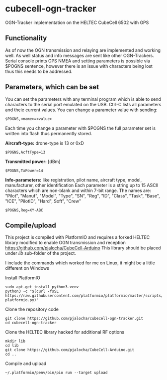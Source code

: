 # cubecell-ogn-tracker
OGN-Tracker implementation on the HELTEC CubeCell 6502 with GPS

## Functionality
As of now the OGN transmission and relaying are implemented and working well.
As well status and info messages are sent like other OGN-Trackers.
Serial console prints GPS NMEA and setting parameters is possible via $POGNS sentence,
however there is an issue with characters being lost thus this needs to be addressed.

## Parameters, which can be set
You can set the parameters with any terminal program which is able to send characters to the serial port emulated on the USB.
Ctrl-C lists all parameters and theie current values.
You can change a parameter value with sending:
```
$POGNS,<name>=<value>
```
Each time you change a parameter with $POGNS the full parameter set is written into flash thus permanently stored.


**Aircraft-type:** drone-type is 13 or 0xD
```
$POGNS,AcftType=13
```

**Transmitted power:** [dBm]
```
$POGNS,TxPower=14
```

**Info-parameters:** like registration, pilot name, aircraft type, model, manufacturer, other identification
Each parameter is a string up to 15 ASCII characters which are non-blank and within 7-bit range.
The names are: "Pilot", "Manuf", "Model", "Type", "SN", "Reg", "ID", "Class", "Task", "Base", "ICE", "PilotID", "Hard", Soft", "Crew"
```
$POGNS,Reg=XY-ABC
```

## Compile/upload
This project is compiled with PlatformIO and requires a forked HELTEC library
modified to enable OGN transmission and reception https://github.com/pjalocha/CubeCell-Arduino
This library should be placed under <i>lib</i> sub-folder of the project.

I include the commands which worked for me on Linux, it might be a little different on Windows

Install PlatformIO

```
sudo apt-get install python3-venv
python3 -c "$(curl -fsSL https://raw.githubusercontent.com/platformio/platformio/master/scripts/get-platformio.py)"
```

Clone the repository code
```
git clone https://github.com/pjalocha/cubecell-ogn-tracker.git
cd cubecell-ogn-tracker
```

Clone the HELTEC library hacked for additional RF options
```
mkdir lib
cd lib
git clone https://github.com/pjalocha/CubeCell-Arduino.git
cd ..
```

Compile and upload
```
~/.platformio/penv/bin/pio run --target upload
```
